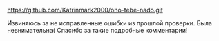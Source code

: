 https://github.com/Katrinmark2000/ono-tebe-nado.git

Извиняюсь за не исправленные ошибки из прошлой проверки. Была невнимательна(
Спасибо за такие подробные комментарии! 
